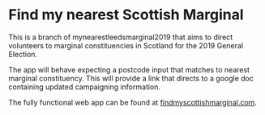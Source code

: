 # Find my nearest Scottish Marginal

This is a branch of mynearestleedsmarginal2019 that aims to direct volunteers to marginal constituencies in Scotland for the 2019 General Election.

The app will behave expecting a postcode input that matches to nearest marginal constituency. This will provide a link that directs to a google doc containing updated campaigning information.

The fully functional web app can be found at [findmyscottishmarginal.com](https://findmyscottishmarginal.com/).
